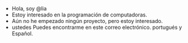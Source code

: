 -  Hola, soy @lia
-  Estoy interesado en la programación de computadoras.
-  Aún no he empezado ningún proyecto, pero estoy interesado. 
-  ustedes Puedes encontrarme en este correo electrónico.
   portugués y Español.

